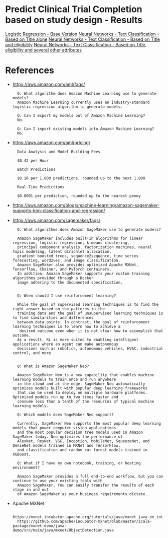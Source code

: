# Predict Clinical Trial Completion based on study design - Results
[Logistic Regression - Base Version](screenshots/VaidhyaMegha-ML-1-v1.jpg)
[Neural Networks - Text Classification - Based on Title alone](screenshots/AutoML-v1-clinicaltrials_gov_Only_title.png)
[Neural Networks - Text Classification - Based on Title and eligibility](screenshots/AutoML-v2-clinicaltrials_gov_title_eligibility.png)
[Neural Networks - Text Classification - Based on Title, eligibility and several other attributes](screenshots/AutoML-v3-clinicaltrials_gov_title_and_lot_more_attributes.png)


# References
- https://aws.amazon.com/aml/faqs/
    

        Q: What algorithm does Amazon Machine Learning use to generate models?
        Amazon Machine Learning currently uses an industry-standard logistic regression algorithm to generate models.

        Q: Can I export my models out of Amazon Machine Learning?
        No.
         
        Q: Can I import existing models into Amazon Machine Learning?
        No.
        
- https://aws.amazon.com/aml/pricing/

        
        Data Analysis and Model Building Fees
        
        $0.42 per Hour
        
        Batch Predictions
        
        $0.10 per 1,000 predictions, rounded up to the next 1,000
        
        Real-Time Predictions
        
        $0.0001 per prediction, rounded up to the nearest penny
        
- https://aws.amazon.com/blogs/machine-learning/amazon-sagemaker-supports-knn-classification-and-regression/      
- https://aws.amazon.com/sagemaker/faqs/
        
        
        Q: What algorithms does Amazon SageMaker use to generate models?
        
        Amazon SageMaker includes built-in algorithms for linear regression, logistic regression, k-means clustering, 
        principal component analysis, factorization machines, neural topic modeling, latent dirichlet allocation, 
        gradient boosted trees, sequence2sequence, time series forecasting, word2vec, and image classification.
        Amazon SageMaker also provides optimized Apache MXNet, Tensorflow, Chainer, and PyTorch containers. 
        In addition, Amazon SageMaker supports your custom training algorithms provided through a Docker 
        image adhering to the documented specification.
        

        Q: When should I use reinforcement learning?
        
        While the goal of supervised learning techniques is to find the right answer based on the patterns in the
        training data and the goal of unsupervised learning techniques is to find similarities and differences 
        between data points. In contrast, the goal of reinforcement learning techniques is to learn how to achieve a
         desired outcome even when it is not clear how to accomplish that outcome. 
        As a result, RL is more suited to enabling intelligent applications where an agent can make autonomous 
        decisions such as robotics, autonomous vehicles, HVAC, industrial control, and more.
        
        
        Q: What is Amazon SageMaker Neo?
        
        Amazon SageMaker Neo is a new capability that enables machine learning models to train once and run anywhere 
        in the cloud and at the edge. SageMaker Neo automatically optimizes models built with popular deep learning frameworks 
        that can be used to deploy on multiple hardware platforms. Optimized models run up to two times faster and 
        consume less than a tenth of the resources of typical machine learning models.
        
        Q: Which models does SageMaker Neo support?
        
        Currently, SageMaker Neo supports the most popular deep learning models that power computer vision applications 
        and the most popular decision tree models used in Amazon SageMaker today. Neo optimizes the performance of 
        AlexNet, ResNet, VGG, Inception, MobileNet, SqueezeNet, and DenseNet models trained in MXNet and TensorFlow,
        and classification and random cut forest models trained in XGBoost.
        
        Q: What if I have my own notebook, training, or hosting environment?
        
        Amazon SageMaker provides a full end-to-end workflow, but you can continue to use your existing tools with
        Amazon SageMaker. You can easily transfer the results of each stage in and out 
        of Amazon SageMaker as your business requirements dictate.
        
- Apache MXNet
        
        
        https://mxnet.incubator.apache.org/tutorials/java/mxnet_java_on_intellij.html
        https://github.com/apache/incubator-mxnet/blob/master/scala-package/mxnet-demo/java-demo/src/main/java/mxnet/ObjectDetection.java
